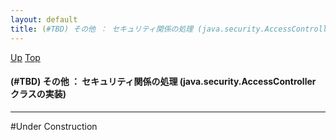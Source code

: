 ```yaml
---
layout: default
title: (#TBD) その他 ： セキュリティ関係の処理 (java.security.AccessController クラスの実装)
---
```

[Up](nosXQJWNE9.html) [Top](../index.html)

#### (#TBD) その他 ： セキュリティ関係の処理 (java.security.AccessController クラスの実装)

--- 
#Under Construction





